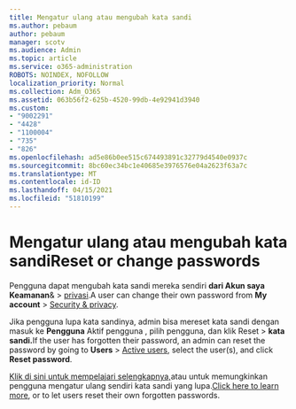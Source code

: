 ```yaml
---
title: Mengatur ulang atau mengubah kata sandi
ms.author: pebaum
author: pebaum
manager: scotv
ms.audience: Admin
ms.topic: article
ms.service: o365-administration
ROBOTS: NOINDEX, NOFOLLOW
localization_priority: Normal
ms.collection: Adm_O365
ms.assetid: 063b56f2-625b-4520-99db-4e92941d3940
ms.custom:
- "9002291"
- "4428"
- "1100004"
- "735"
- "826"
ms.openlocfilehash: ad5e86b0ee515c674493891c32779d4540e0937c
ms.sourcegitcommit: 8bc60ec34bc1e40685e3976576e04a2623f63a7c
ms.translationtype: MT
ms.contentlocale: id-ID
ms.lasthandoff: 04/15/2021
ms.locfileid: "51810199"
---
```

# <a name="reset-or-change-passwords"></a><span data-ttu-id="4964c-102">Mengatur ulang atau mengubah kata sandi</span><span class="sxs-lookup"><span data-stu-id="4964c-102">Reset or change passwords</span></span>

<span data-ttu-id="4964c-103">Pengguna dapat mengubah kata sandi mereka sendiri **dari Akun saya Keamanan**&  >  [privasi](https://portal.office.com/account/#security).</span><span class="sxs-lookup"><span data-stu-id="4964c-103">A user can change their own password from **My account** > [Security & privacy](https://portal.office.com/account/#security).</span></span>
  
<span data-ttu-id="4964c-104">Jika pengguna lupa kata sandinya, admin bisa mereset kata sandi dengan masuk ke **Pengguna** Aktif pengguna , pilih pengguna, dan klik Reset  >  [](https://portal.office.com/adminportal/home#/users) **kata sandi.**</span><span class="sxs-lookup"><span data-stu-id="4964c-104">If the user has forgotten their password, an admin can reset the password by going to **Users** > [Active users](https://portal.office.com/adminportal/home#/users), select the user(s), and click **Reset password**.</span></span>
  
<span data-ttu-id="4964c-105">[Klik di sini untuk mempelajari selengkapnya,](https://docs.microsoft.com/microsoft-365/admin/add-users/reset-passwords)atau untuk memungkinkan pengguna mengatur ulang sendiri kata sandi yang lupa.</span><span class="sxs-lookup"><span data-stu-id="4964c-105">[Click here to learn more](https://docs.microsoft.com/microsoft-365/admin/add-users/reset-passwords), or to let users reset their own forgotten passwords.</span></span>
